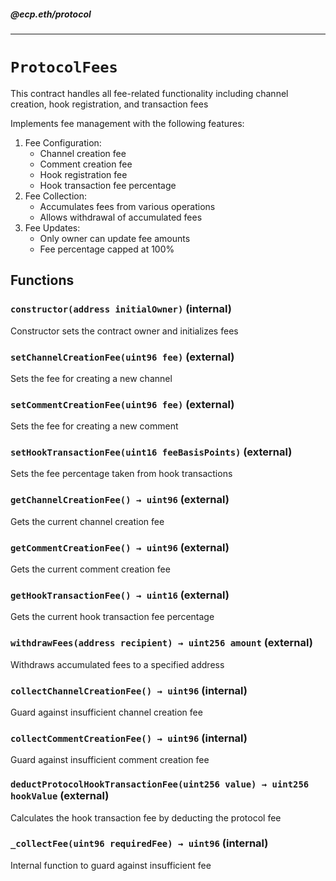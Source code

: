 ##### @ecp.eth/protocol

---

# `ProtocolFees`

This contract handles all fee-related functionality including channel creation, hook registration, and transaction fees

Implements fee management with the following features:

1. Fee Configuration:
   - Channel creation fee
   - Comment creation fee
   - Hook registration fee
   - Hook transaction fee percentage
2. Fee Collection:
   - Accumulates fees from various operations
   - Allows withdrawal of accumulated fees
3. Fee Updates:
   - Only owner can update fee amounts
   - Fee percentage capped at 100%

## Functions

### `constructor(address initialOwner)` (internal)

Constructor sets the contract owner and initializes fees

### `setChannelCreationFee(uint96 fee)` (external)

Sets the fee for creating a new channel

### `setCommentCreationFee(uint96 fee)` (external)

Sets the fee for creating a new comment

### `setHookTransactionFee(uint16 feeBasisPoints)` (external)

Sets the fee percentage taken from hook transactions

### `getChannelCreationFee() → uint96` (external)

Gets the current channel creation fee

### `getCommentCreationFee() → uint96` (external)

Gets the current comment creation fee

### `getHookTransactionFee() → uint16` (external)

Gets the current hook transaction fee percentage

### `withdrawFees(address recipient) → uint256 amount` (external)

Withdraws accumulated fees to a specified address

### `collectChannelCreationFee() → uint96` (internal)

Guard against insufficient channel creation fee

### `collectCommentCreationFee() → uint96` (internal)

Guard against insufficient comment creation fee

### `deductProtocolHookTransactionFee(uint256 value) → uint256 hookValue` (external)

Calculates the hook transaction fee by deducting the protocol fee

### `_collectFee(uint96 requiredFee) → uint96` (internal)

Internal function to guard against insufficient fee

